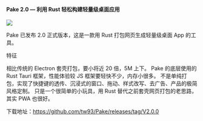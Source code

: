 #### Pake 2.0 — 利用 Rust 轻松构建轻量级桌面应用

![](https://img.wendingding.vip/wx/2023050406.png)

Pake 已发布 2.0 正式版本，这是一款用 Rust 打包网页生成轻量级桌面 App 的工具。

特征

相比传统的 Electron 套壳打包，要小将近 20 倍，5M 上下。
Pake 的底层使用的 Rust Tauri 框架，性能体验较 JS 框架要轻快不少，内存小很多。
不是单纯打包，实现了快捷键的透传、沉浸式的窗口、拖动、样式改写、去广告、产品的极简风格定制。
只是一个很简单的小玩具，用 Rust 替代之前套壳网页打包的老思路，其实 PWA 也很好。

下载地址：https://github.com/tw93/Pake/releases/tag/V2.0.0
